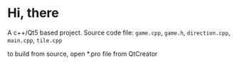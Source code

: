 # Hi, there
A c++/Qt5 based project. Source code file: `game.cpp`, `game.h`, `direction.cpp`, `main.cpp`, `tile.cpp`

to build from source, open *.pro file from QtCreator


